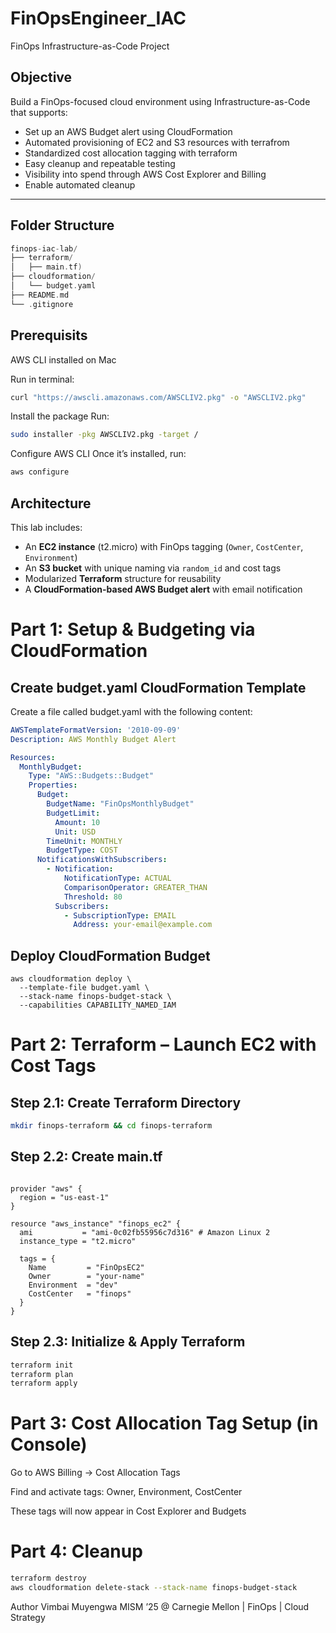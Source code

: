 # FinOpsEngineer_IAC
FinOps Infrastructure-as-Code Project 

## Objective

Build a FinOps-focused cloud environment using Infrastructure-as-Code that supports:

- Set up an AWS Budget alert using CloudFormation  
- Automated provisioning of EC2 and S3 resources with terrafrom
- Standardized cost allocation tagging with terraform
- Easy cleanup and repeatable testing
- Visibility into spend through AWS Cost Explorer and Billing
- Enable automated cleanup

---

## Folder Structure

```cpp
finops-iac-lab/
├── terraform/
│   ├── main.tf)
├── cloudformation/
│   └── budget.yaml
├── README.md
└── .gitignore
```


## Prerequisits 
AWS CLI installed on Mac 

Run in terminal:

```bash
curl "https://awscli.amazonaws.com/AWSCLIV2.pkg" -o "AWSCLIV2.pkg"
```

Install the package
Run:

```bash
sudo installer -pkg AWSCLIV2.pkg -target /
```

Configure AWS CLI
Once it’s installed, run:

```bash
aws configure
```

## Architecture

This lab includes:

- An **EC2 instance** (t2.micro) with FinOps tagging (`Owner`, `CostCenter`, `Environment`)
- An **S3 bucket** with unique naming via `random_id` and cost tags
- Modularized **Terraform** structure for reusability
- A **CloudFormation-based AWS Budget alert** with email notification

# Part 1: Setup & Budgeting via CloudFormation
## Create budget.yaml CloudFormation Template
Create a file called budget.yaml with the following content:

```yaml
AWSTemplateFormatVersion: '2010-09-09'
Description: AWS Monthly Budget Alert

Resources:
  MonthlyBudget:
    Type: "AWS::Budgets::Budget"
    Properties:
      Budget:
        BudgetName: "FinOpsMonthlyBudget"
        BudgetLimit:
          Amount: 10
          Unit: USD
        TimeUnit: MONTHLY
        BudgetType: COST
      NotificationsWithSubscribers:
        - Notification:
            NotificationType: ACTUAL
            ComparisonOperator: GREATER_THAN
            Threshold: 80
          Subscribers:
            - SubscriptionType: EMAIL
              Address: your-email@example.com

```

## Deploy CloudFormation Budget

```
aws cloudformation deploy \
  --template-file budget.yaml \
  --stack-name finops-budget-stack \
  --capabilities CAPABILITY_NAMED_IAM
```

# Part 2: Terraform – Launch EC2 with Cost Tags
## Step 2.1: Create Terraform Directory

```bash
mkdir finops-terraform && cd finops-terraform
```

## Step 2.2: Create main.tf
```hcl

provider "aws" {
  region = "us-east-1"
}

resource "aws_instance" "finops_ec2" {
  ami           = "ami-0c02fb55956c7d316" # Amazon Linux 2
  instance_type = "t2.micro"

  tags = {
    Name         = "FinOpsEC2"
    Owner        = "your-name"
    Environment  = "dev"
    CostCenter   = "finops"
  }
}
```

## Step 2.3: Initialize & Apply Terraform
```bash
terraform init
terraform plan
terraform apply
```

# Part 3: Cost Allocation Tag Setup (in Console)
Go to AWS Billing → Cost Allocation Tags

Find and activate tags: Owner, Environment, CostCenter

These tags will now appear in Cost Explorer and Budgets

# Part 4: Cleanup
```bash
terraform destroy
aws cloudformation delete-stack --stack-name finops-budget-stack
```


Author
Vimbai Muyengwa
MISM ’25 @ Carnegie Mellon | FinOps | Cloud Strategy


